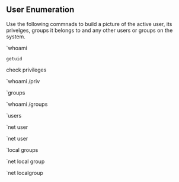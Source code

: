 ## User Enumeration

Use the following commnads to build a picture of the active user, its privelges, groups it belongs to and any other users or groups on the system.

`whoami

`getuid`

check privileges

`whoami /priv

`groups 

`whoami /groups

`users

`net user 

`net user <username>

`local groups

`net local group

`net localgroup <group name>

